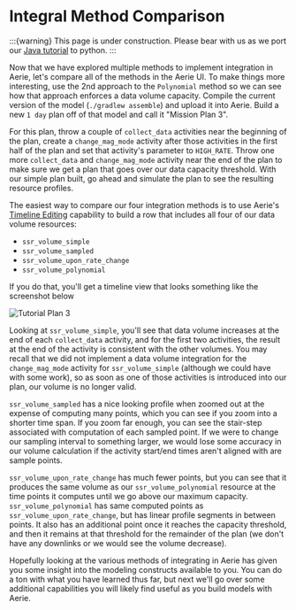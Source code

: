 # Integral Method Comparison

:::{warning}
This page is under construction. Please bear with us as we port
our [Java tutorial](https://nasa-ammos.github.io/aerie-docs/tutorials/mission-modeling/introduction/) to python.
:::

Now that we have explored multiple methods to implement integration in Aerie, let's compare all of the methods in the
Aerie UI. To make things more interesting, use the 2nd approach to the `Polynomial` method so we can see how that
approach enforces a data volume capacity. Compile the current version of the model (`./gradlew assemble`) and upload it
into Aerie. Build a new `1 day` plan off of that model and call it "Mission Plan 3".

For this plan, throw a couple of `collect_data` activities near the beginning of the plan, create a `change_mag_mode`
activity after those activities in the first half of the plan and set that activity's parameter to `HIGH_RATE`. Throw
one more `collect_data` and `change_mag_mode` activity near the end of the plan to make sure we get a plan that goes over
our data capacity threshold. With our simple plan built, go ahead and simulate the plan to see the resulting resource
profiles.

The easiest way to compare our four integration methods is to use
Aerie's [Timeline Editing](https://ammos.nasa.gov/aerie-docs/planning/timeline-editing/) capability to build a row that
includes all four of our data volume resources:

- `ssr_volume_simple`
- `ssr_volume_sampled`
- `ssr_volume_upon_rate_change`
- `ssr_volume_polynomial`

If you do that, you'll get a timeline view that looks something like the screenshot below

![Tutorial Plan 3](assets/Tutorial_Plan_3.png)

Looking at `ssr_volume_simple`, you'll see that data volume increases at the end of each `collect_data` activity, and for
the first two activities, the result at the end of the activity is consistent with the other volumes. You may recall
that we did not implement a data volume integration for the `change_mag_mode` activity for `ssr_volume_simple` (although
we could have with some work), so as soon as one of those activities is introduced into our plan, our volume is no
longer valid.

`ssr_volume_sampled` has a nice looking profile when zoomed out at the expense of computing many points, which you can
see if you zoom into a shorter time span. If you zoom far enough, you can see the stair-step associated with computation
of each sampled point. If we were to change our sampling interval to something larger, we would lose some accuracy in
our volume calculation if the activity start/end times aren't aligned with are sample points.

`ssr_volume_upon_rate_change` has much fewer points, but you can see that it produces the same volume as
our `ssr_volume_polynomial` resource at the time points it computes until we go above our maximum
capacity. `ssr_volume_polynomial` has same computed points as `ssr_volume_upon_rate_change`, but has linear profile
segments in between points. It also has an additional point once it reaches the capacity threshold, and then it remains
at that threshold for the remainder of the plan (we don't have any downlinks or we would see the volume decrease).

Hopefully looking at the various methods of integrating in Aerie has given you some insight into the modeling constructs
available to you. You can do a ton with what you have learned thus far, but next we'll go over some additional
capabilities you will likely find useful as you build models with Aerie.
